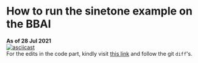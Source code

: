 # How to run the sinetone example on the BBAI

**As of 28 Jul 2021**
<br>
[![asciicast](https://asciinema.org/a/427571.svg)](https://asciinema.org/a/427571)
<br>
For the edits in the code part, kindly visit [this link](https://gist.github.com/DhruvaG2000/094dd06a010c0aa890a01e636af4ba3c) and follow the git `diff`'s.
